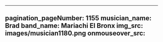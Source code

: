 ------
pagination_pageNumber: 1155
musician_name: Brad
band_name: Mariachi El Bronx
img_src: images/musician1180.png
onmouseover_src: 
------